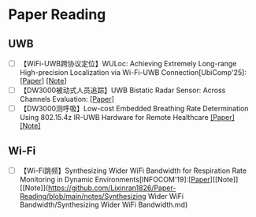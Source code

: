 # Paper Reading

## UWB

- [ ] 【WiFi-UWB跨协议定位】WULoc: Achieving Extremely Long-range High-precision Localization via Wi-Fi-UWB Connection[UbiComp'25]: [[Paper](https://dl.acm.org/doi/pdf/10.1145/3712282)] [[Note](https://github.com/Lixinran1826/Paper-Reading/blob/main/notes/WULoc/WULoc.md)]
- [ ] 【DW3000被动式人员追踪】UWB Bistatic Radar Sensor: Across Channels Evaluation: [[Paper](https://ieeexplore.ieee.org/stamp/stamp.jsp?tp=&arnumber=10225656)] 
- [ ] 【DW3000测呼吸】Low-cost Embedded Breathing Rate Determination Using 802.15.4z IR-UWB Hardware for Remote Healthcare [[Paper]](https://arxiv.org/pdf/2504.03772) [[Note]]()

## Wi-Fi

- [ ] 【Wi-Fi跳频】Synthesizing Wider WiFi Bandwidth for Respiration Rate Monitoring in Dynamic Environments[INFOCOM'19]:[[Paper](https://ieeexplore.ieee.org/abstract/document/8737553/)][[Note]] [[Note]](https://github.com/Lixinran1826/Paper-Reading/blob/main/notes/Synthesizing Wider WiFi Bandwidth/Synthesizing Wider WiFi Bandwidth.md)

